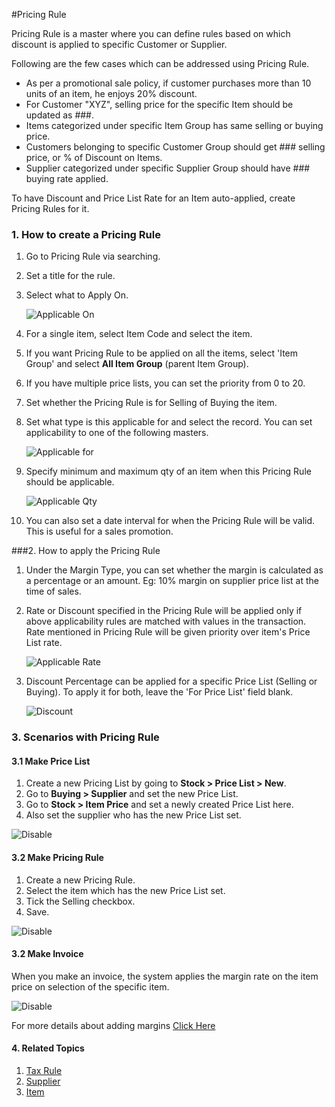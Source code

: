 <!-- add-breadcrumbs -->
#Pricing Rule

Pricing Rule is a master where you can define rules based on which discount is applied to specific Customer or Supplier.

Following are the few cases which can be addressed using Pricing Rule.

- As per a promotional sale policy, if customer purchases more than 10 units of an item, he enjoys 20% discount. 
- For Customer "XYZ", selling price for the specific Item should be updated as ###.
- Items categorized under specific Item Group has same selling or buying price.
- Customers belonging to specific Customer Group should get ### selling price, or % of Discount on Items.
- Supplier categorized under specific Supplier Group should have ### buying rate applied.

To have Discount and Price List Rate for an Item auto-applied, create Pricing Rules for it.

### 1. How to create a Pricing Rule
1. Go to Pricing Rule via searching.
1. Set a title for the rule.
1. Select what to Apply On.

    <img alt="Applicable On" class="screenshot" src="{{docs_base_url}}/assets/img/articles/pricing-rule-on.png">
1. For a single item, select Item Code and select the item.
1. If you want Pricing Rule to be applied on all the items, select 'Item Group' and select **All Item Group** (parent Item Group).
1. If you have multiple price lists, you can set the priority from 0 to 20.
1. Set whether the Pricing Rule is for Selling of Buying the item.
1. Set what type is this applicable for and select the record. You can set applicability to one of the following masters.

    <img alt="Applicable for" class="screenshot" src="{{docs_base_url}}/assets/img/articles/pricing-rule-for.png">

1. Specify minimum and maximum qty of an item when this Pricing Rule should be applicable.

    <img alt="Applicable Qty" class="screenshot" src="{{docs_base_url}}/assets/img/articles/pricing-rule-qty.png">
1. You can also set a date interval for when the Pricing Rule will be valid. This is useful for a sales promotion.

###2. How to apply the Pricing Rule

1. Under the Margin Type, you can set whether the margin is calculated as a percentage or an amount. Eg: 10% margin on supplier price list at the time of sales.

1. Rate or Discount specified in the Pricing Rule will be applied only if above applicability rules are matched with values in the transaction. Rate mentioned in Pricing Rule will be given priority over item's Price List rate.

   <img alt="Applicable Rate" class="screenshot" src="/docs/assets/img/articles/pricing-rule-price.png">

1. Discount Percentage can be applied for a specific Price List (Selling or Buying). To apply it for both, leave the 'For Price List' field blank.

    <img alt="Discount" class="screenshot" src="{{docs_base_url}}/assets/img/articles/pricing-rule-discount.png">

### 3. Scenarios with Pricing Rule
#### 3.1 Make Price List
1. Create a new Pricing List by going to **Stock > Price List > New**.
1. Go to **Buying > Supplier** and set the new Price List.
1. Go to **Stock > Item Price** and set a newly created Price List here.
1. Also set the supplier who has the new Price List set.

<img alt="Disable" class="screenshot" src="{{docs_base_url}}/assets/img/articles/price-list.png">

#### 3.2 Make Pricing Rule 
1. Create a new Pricing Rule.
1. Select the item which has the new Price List set.
1. Tick the Selling checkbox.
1. Save.

<img alt="Disable" class="screenshot" src="{{docs_base_url}}/assets/img/articles/pricing-rule-margin.png">

#### 3.2 Make Invoice
When you make an invoice, the system applies the margin rate on the item price on selection of the specific item.

<img alt="Disable" class="screenshot" src="{{docs_base_url}}/assets/img/articles/pricing-rule-invoice.png">

For more details about adding margins [Click Here](/docs/user/manual/en/selling/articles/adding-margin.html)

#### 4. Related Topics
1. [Tax Rule](/docs/user/manual/en/accounts/tax-rule)
1. [Supplier](/docs/user/manual/en/buying/supplier)
1. [Item](/docs/user/manual/en/stock/item)